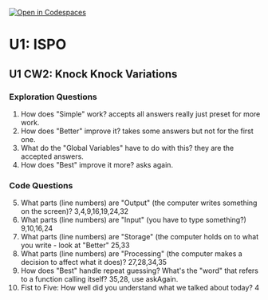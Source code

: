 [![Open in Codespaces](https://classroom.github.com/assets/launch-codespace-2972f46106e565e64193e422d61a12cf1da4916b45550586e14ef0a7c637dd04.svg)](https://classroom.github.com/open-in-codespaces?assignment_repo_id=18043253)
# U1: ISPO
## U1 CW2: Knock Knock Variations
### Exploration Questions

1. How does "Simple" work?
accepts all answers really just preset for more work.
2. How does "Better" improve it?
takes some answers but not for the first one.
3. What do the "Global Variables" have to do with this?
they are the accepted answers.
4. How does "Best" improve it more?
   asks again.
### Code Questions
5. What parts (line numbers) are "Output" (the computer writes something on the screen)?
3,4,9,16,19,24,32
6. What parts (line numbers) are "Input" (you have to type something?)
9,10,16,24
7. What parts (line numbers) are "Storage" (the computer holds on to what you write - look at "Better"
25,33
8. What parts (line numbers) are "Processing" (the computer makes a decision to affect what it does)?
27,28,34,35
9. How does "Best" handle repeat guessing? What's the "word" that refers to a function calling itself?
35,28, use askAgain.
10. Fist to Five:  How well did you understand what we talked about today?
4